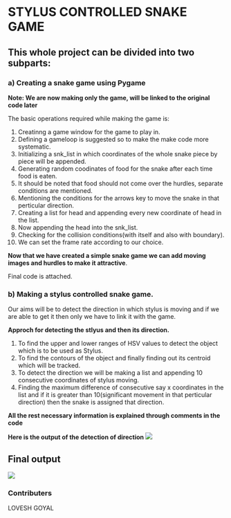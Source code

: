 # STYLUS CONTROLLED SNAKE GAME

## This whole project can be divided into two subparts:
### a) Creating a snake game using Pygame
**Note: We are now making only the game, will be linked to the original code later** 

The basic operations required while making the game is:
1. Creatinng a game window for the game to play in.
2. Defining a gameloop is suggested so to make the make code more systematic. 
3. Initializing a snk_list in which coordinates of the whole snake piece by piece will be appended.
4. Generating random coodinates of food for the snake after each time food is eaten.
5. It should be noted that food should not come over the hurdles, separate conditions are mentioned.
6. Mentioning the conditions for the arrows key to move the snake in that perticular direction.
7. Creating a list for head and appending every new coordinate of head in the list.
8. Now appending the head into the snk_list.
9. Checking for the collision conditions(with itself and also with boundary).
10. We can set the frame rate according to our choice.

**Now that we have created a simple snake game we can add moving images and hurdles to make it attractive**.

Final code is attached. 
### b) Making a stylus controlled snake game.
Our aims will be to detect the direction in which stylus is moving and if we are able to get it then only we have to link it with the game.

 **Approch for detecting the stlyus and then its direction.**
1. To find the upper and lower ranges of HSV values to detect the object which is to be used as Stylus.
2. To find the contours of the object and finally finding out its centroid which will be tracked.
3. To detect the direction we will be making a list and appending 10 consecutive coordinates of stylus moving.
4. Finding the maximum difference of consecutive say x coordinates in the list and if it is greater than 10(significant movement in that perticular direction) then the snake is assigned that direction.

**All the rest necessary information is explained through comments in the code**

**Here is the output of the detection of direction**
![](https://i.imgur.com/NBLDFmk.gif)

## Final output
![](https://i.imgur.com/nnQYar3.gif)



### Contributers
LOVESH GOYAL



